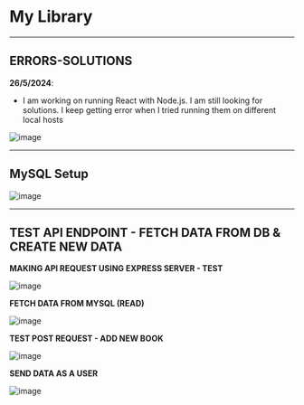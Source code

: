 # My Library

----------
**ERRORS-SOLUTIONS**
---------

**26/5/2024**: 
- I am working on running React with Node.js. I am still looking for solutions. I keep getting error when I tried running them on different local hosts

![image](https://github.com/asyikin22/MySQL-CRUD-REACT-NODE.JS/assets/148519441/e1e8c65a-ff66-4620-bfe6-06ba97fb0151)

----------
**MySQL Setup**
---------

![image](https://github.com/asyikin22/MySQL-CRUD-REACT-NODE.JS/assets/148519441/d5557f74-adf9-4183-9060-69a501954271)

----------
**TEST API ENDPOINT - FETCH DATA FROM DB & CREATE NEW DATA**
---------

**MAKING API REQUEST USING EXPRESS SERVER - TEST**

![image](https://github.com/asyikin22/MySQL-CRUD-REACT-NODE.JS/assets/148519441/4fbf2c2b-8639-42f1-a16d-b07f8db83403)

**FETCH DATA FROM MYSQL (READ)**

![image](https://github.com/asyikin22/MySQL-CRUD-REACT-NODE.JS/assets/148519441/e070d5bc-047c-4118-871a-29ed205edaa6)


**TEST POST REQUEST - ADD NEW BOOK**

![image](https://github.com/asyikin22/MySQL-CRUD-REACT-NODE.JS/assets/148519441/c2837198-bab2-4de4-bdd7-6ad92a163330)

**SEND DATA AS A USER**

![image](https://github.com/asyikin22/MySQL-CRUD-REACT-NODE.JS/assets/148519441/a7eb1fc4-401f-4b8a-a154-635b651edee6)







